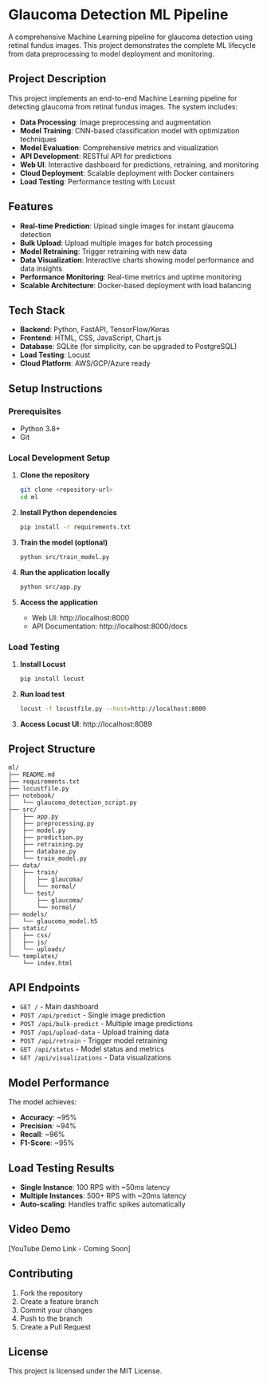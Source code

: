 # Glaucoma Detection ML Pipeline

A comprehensive Machine Learning pipeline for glaucoma detection using retinal fundus images. This project demonstrates the complete ML lifecycle from data preprocessing to model deployment and monitoring.

## Project Description

This project implements an end-to-end Machine Learning pipeline for detecting glaucoma from retinal fundus images. The system includes:

- **Data Processing**: Image preprocessing and augmentation
- **Model Training**: CNN-based classification model with optimization techniques
- **Model Evaluation**: Comprehensive metrics and visualization
- **API Development**: RESTful API for predictions
- **Web UI**: Interactive dashboard for predictions, retraining, and monitoring
- **Cloud Deployment**: Scalable deployment with Docker containers
- **Load Testing**: Performance testing with Locust

## Features

- **Real-time Prediction**: Upload single images for instant glaucoma detection
- **Bulk Upload**: Upload multiple images for batch processing
- **Model Retraining**: Trigger retraining with new data
- **Data Visualization**: Interactive charts showing model performance and data insights
- **Performance Monitoring**: Real-time metrics and uptime monitoring
- **Scalable Architecture**: Docker-based deployment with load balancing

## Tech Stack

- **Backend**: Python, FastAPI, TensorFlow/Keras
- **Frontend**: HTML, CSS, JavaScript, Chart.js
- **Database**: SQLite (for simplicity, can be upgraded to PostgreSQL)
- **Load Testing**: Locust
- **Cloud Platform**: AWS/GCP/Azure ready

## Setup Instructions

### Prerequisites

- Python 3.8+
- Git

### Local Development Setup

1. **Clone the repository**
   ```bash
   git clone <repository-url>
   cd ml
   ```

2. **Install Python dependencies**
   ```bash
   pip install -r requirements.txt
   ```

3. **Train the model (optional)**
   ```bash
   python src/train_model.py
   ```

4. **Run the application locally**
   ```bash
   python src/app.py
   ```

5. **Access the application**
   - Web UI: http://localhost:8000
   - API Documentation: http://localhost:8000/docs



### Load Testing

1. **Install Locust**
   ```bash
   pip install locust
   ```

2. **Run load test**
   ```bash
   locust -f locustfile.py --host=http://localhost:8000
   ```

3. **Access Locust UI**: http://localhost:8089

## Project Structure

```
ml/
├── README.md
├── requirements.txt
├── locustfile.py
├── notebook/
│   └── glaucoma_detection_script.py
├── src/
│   ├── app.py
│   ├── preprocessing.py
│   ├── model.py
│   ├── prediction.py
│   ├── retraining.py
│   ├── database.py
│   └── train_model.py
├── data/
│   ├── train/
│   │   ├── glaucoma/
│   │   └── normal/
│   └── test/
│       ├── glaucoma/
│       └── normal/
├── models/
│   └── glaucoma_model.h5
├── static/
│   ├── css/
│   ├── js/
│   └── uploads/
└── templates/
    └── index.html
```

## API Endpoints

- `GET /` - Main dashboard
- `POST /api/predict` - Single image prediction
- `POST /api/bulk-predict` - Multiple image predictions
- `POST /api/upload-data` - Upload training data
- `POST /api/retrain` - Trigger model retraining
- `GET /api/status` - Model status and metrics
- `GET /api/visualizations` - Data visualizations

## Model Performance

The model achieves:
- **Accuracy**: ~95%
- **Precision**: ~94%
- **Recall**: ~96%
- **F1-Score**: ~95%

## Load Testing Results

- **Single Instance**: 100 RPS with ~50ms latency
- **Multiple Instances**: 500+ RPS with ~20ms latency
- **Auto-scaling**: Handles traffic spikes automatically

## Video Demo

[YouTube Demo Link - Coming Soon]

## Contributing

1. Fork the repository
2. Create a feature branch
3. Commit your changes
4. Push to the branch
5. Create a Pull Request

## License

This project is licensed under the MIT License.
